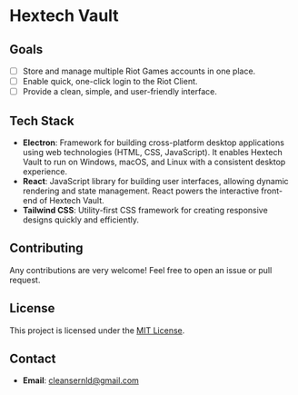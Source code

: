 # Hextech Vault

## Goals

- [ ] Store and manage multiple Riot Games accounts in one place.
- [ ] Enable quick, one-click login to the Riot Client.
- [ ] Provide a clean, simple, and user-friendly interface.

## Tech Stack

- **Electron**: Framework for building cross-platform desktop applications using web technologies (HTML, CSS, JavaScript). It enables Hextech Vault to run on Windows, macOS, and Linux with a consistent desktop experience.
- **React**: JavaScript library for building user interfaces, allowing dynamic rendering and state management. React powers the interactive front-end of Hextech Vault.
- **Tailwind CSS**: Utility-first CSS framework for creating responsive designs quickly and efficiently.

## Contributing

Any contributions are very welcome! Feel free to open an issue or pull request.

## License

This project is licensed under the [MIT License](LICENSE).

## Contact

- **Email**: cleansernld@gmail.com
